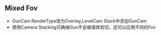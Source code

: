 ﻿## Mixed Fov
* GunCam RenderType改为Overlay,LevelCam Stack中添加GunCam
* 使用Camera Stacking可确保Gun不会被墙体剪切，还可以应用不同的Fov